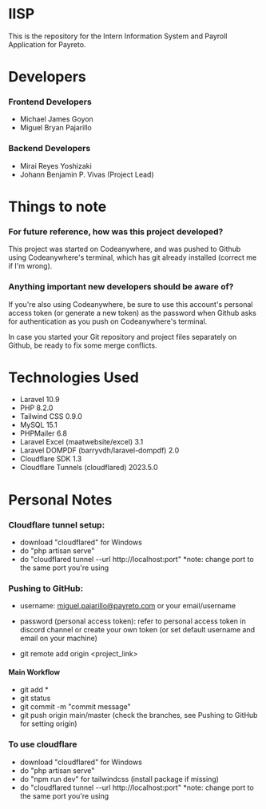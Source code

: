 # IISP

This is the repository for the Intern Information System and Payroll Application for Payreto.

# Developers
### Frontend Developers
- Michael James Goyon
- Miguel Bryan Pajarillo

### Backend Developers
- Mirai Reyes Yoshizaki
- Johann Benjamin P. Vivas (Project Lead)

# Things to note
### For future reference, how was this project developed?
This project was started on Codeanywhere, and was pushed to Github using Codeanywhere's terminal, which has git already installed (correct me if I'm wrong).

### Anything important new developers should be aware of?
If you're also using Codeanywhere, be sure to use this account's personal access token (or generate a new token) as the password when Github asks for authentication as you push on Codeanywhere's terminal.

In case you started your Git repository and project files separately on Github, be ready to fix some merge conflicts.

# Technologies Used

- Laravel 10.9
- PHP 8.2.0
- Tailwind CSS 0.9.0
- MySQL 15.1
- PHPMailer 6.8
- Laravel Excel (maatwebsite/excel) 3.1
- Laravel DOMPDF (barryvdh/laravel-dompdf) 2.0
- Cloudflare SDK 1.3
- Cloudflare Tunnels (cloudflared) 2023.5.0


# Personal Notes
### Cloudflare tunnel setup:
- download "cloudflared" for Windows 
- do "php artisan serve"   
- do "cloudflared tunnel --url http://localhost:port" *note: change port to the same port you're using

### Pushing to GitHub:  
- username: miguel.pajarillo@payreto.com or your email/username

- password (personal access token): refer to personal access token in discord channel or create your own token (or set default username and email on your machine)

- git remote add origin <project_link>

#### Main Workflow
- git add *
- git status 
- git commit -m "commit message"
- git push origin main/master (check the branches, see Pushing to GitHub for setting origin)

### To use cloudflare
- download "cloudflared" for Windows
- do "php artisan serve"
- do "npm run dev" for tailwindcss (install package if missing)
- do "cloudflared tunnel --url http://localhost:port" *note: change port to the same port you're using
